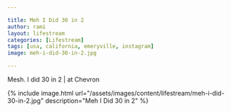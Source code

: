 ```yaml
---

title: Meh I Did 30 in 2
author: rami
layout: lifestream 
categories: [Lifestream]
tags: [usa, california, emeryville, instagram]
image: meh-i-did-30-in-2.jpg

---
```


Mesh. I did 30 in 2 | at Chevron

{% include image.html url="/assets/images/content/lifestream/meh-i-did-30-in-2.jpg" description="Meh I Did 30 in 2" %}
